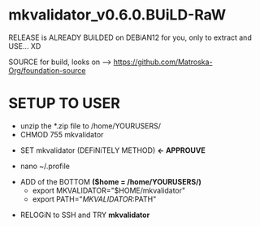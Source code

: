 # mkvalidator_v0.6.0.BUiLD-RaW

RELEASE is ALREADY BUiLDED on DEBiAN12 for you, only to extract and USE... XD

SOURCE for build, looks on --> https://github.com/Matroska-Org/foundation-source

# SETUP TO USER
- unzip the *.zip file to /home/YOURUSERS/
- CHMOD 755 mkvalidator
+ SET mkvalidator (DEFiNiTELY METHOD) **<- APPROUVE**
- nano ~/.profile
+ ADD of the BOTTOM **($home = /home/YOURUSERS/)**
  - export MKVALIDATOR="$HOME/mkvalidator"
  - export PATH="$MKVALIDATOR:$PATH"
- RELOGiN to SSH and TRY **mkvalidator**
